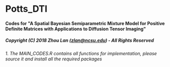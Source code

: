 # Potts_DTI
#### Codes for "A Spatial Bayesian Semiparametric Mixture Model for Positive Definite Matrices with Applications to Diffusion Tensor Imaging" 
##### Copyright (C) 2018 Zhou Lan (zlan@ncsu.edu) - All Rights Reserved
###### 1. The MAIN_CODES.R contains all functions for implementation, please source it and install all the required packages

